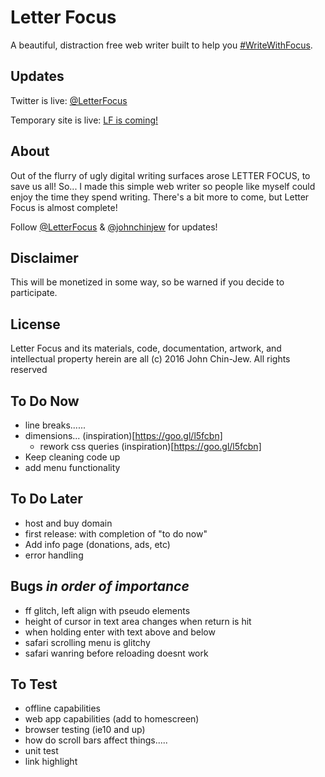 # Letter Focus
A beautiful, distraction free web writer built to help you [#WriteWithFocus](http://twitter.com/search?q=%23WriteWithFocus).


## Updates
Twitter is live: [@LetterFocus](http://twitter.com/letterfocus)

Temporary site is live: [LF is coming!](http://bit.ly/LFocus)


## About
Out of the flurry of ugly digital writing surfaces arose LETTER FOCUS, to save us all! So... I made this simple web writer so people like myself could enjoy the time they spend writing. There's a bit more to come, but Letter Focus is almost complete!

Follow [@LetterFocus](http://twitter.com/letterfocus) & [@johnchinjew](http://twitter.com/johnchinjew) for updates!


## Disclaimer
This will be monetized in some way, so be warned if you decide to participate.


## License
Letter Focus and its materials, code, documentation, artwork, and intellectual property herein are all (c) 2016 John Chin-Jew. All rights reserved


## To Do Now
- line breaks......
- dimensions... (inspiration)[https://goo.gl/l5fcbn]
  - rework css queries (inspiration)[https://goo.gl/l5fcbn]
- Keep cleaning code up
- add menu functionality


## To Do Later
- host and buy domain
- first release: with completion of "to do now"
- Add info page (donations, ads, etc)
- error handling


## Bugs *in order of importance*
- ff glitch, left align with pseudo elements
- height of cursor in text area changes when return is hit
- when holding enter with text above and below
- safari scrolling menu is glitchy
- safari wanring before reloading doesnt work


## To Test
- offline capabilities
- web app capabilities (add to homescreen)
- browser testing (ie10 and up)
- how do scroll bars affect things.....
- unit test
- link highlight
